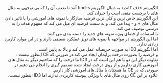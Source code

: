 <div dir="rtl">
الگوریتم حذف کاندید به دنبال الگوریتم find-s آمد تا ضعف آن را که بی توجهی به مثال های با برچسب منفی است را جبران کند.
<br/>
این الگوریتم خاص ترین و کلی ترین فرضیه سازگار با نمونه های آموزشی را  با تاثیر دادن مثال های + و - پیدا می کند. و به سمت فرضیه ای میل می کند که مفهوم هدف را به درستی توصیف می کند.
<br/>
با استفاده از فضای ویژه نمونه های جدید را دسته بندی می کنند.
<br/>
اما این الگوریتم در مواجهه با نمونه های نویز عملکرد ضعیفی دارند و در این موارد کاربرد زیادی ندارد.
<br/>
اما الگوریتم ID3 به صورت حریصانه عمل می کند و بالا به پایین است.
<br/>
و فرضیه را بصورت درخت برایمان ایجاد می کند.در صورتی که CE اینطور نیست .
<br/>
تفاوت دیگر این دو با هم این است که در ID3 ما درخت را که ساختیم دیگر به مثال های آموزشی کاری نداریم و از روی درخت ایجاد شده تصمیم گیری را انجام می دهیم در صورتی که در CE ما همچنان با مثال های آموزشی کار داریم.
<br/>
علاوه بر این CE روی مثال های با ویژگی پیوسته کاربردی ندارند اما ID3 اینطور نیست.
</div>
